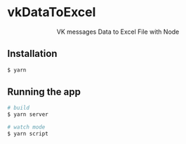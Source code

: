 # vkDataToExcel
<p align="center">VK messages Data to Excel File with Node</p>

## Installation
```bash
$ yarn
```

## Running the app
```bash
# build
$ yarn server

# watch mode
$ yarn script
```
